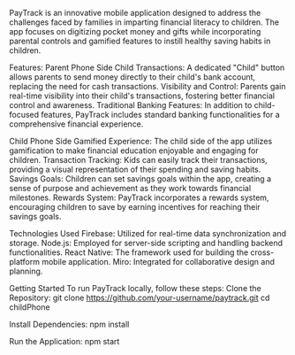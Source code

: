 PayTrack is an innovative mobile application designed to address the challenges faced by families in imparting financial literacy to children. The app focuses on digitizing pocket money and gifts while incorporating parental controls and gamified features to instill healthy saving habits in children.

Features:
Parent Phone Side
Child Transactions: A dedicated "Child" button allows parents to send money directly to their child's bank account, replacing the need for cash transactions.
Visibility and Control: Parents gain real-time visibility into their child's transactions, fostering better financial control and awareness.
Traditional Banking Features: In addition to child-focused features, PayTrack includes standard banking functionalities for a comprehensive financial experience.

Child Phone Side
Gamified Experience: The child side of the app utilizes gamification to make financial education enjoyable and engaging for children.
Transaction Tracking: Kids can easily track their transactions, providing a visual representation of their spending and saving habits.
Savings Goals: Children can set savings goals within the app, creating a sense of purpose and achievement as they work towards financial milestones.
Rewards System: PayTrack incorporates a rewards system, encouraging children to save by earning incentives for reaching their savings goals.

Technologies Used
Firebase: Utilized for real-time data synchronization and storage.
Node.js: Employed for server-side scripting and handling backend functionalities.
React Native: The framework used for building the cross-platform mobile application.
Miro: Integrated for collaborative design and planning.

Getting Started
To run PayTrack locally, follow these steps:
Clone the Repository: git clone https://github.com/your-username/paytrack.git
cd childPhone

Install Dependencies:
npm install

Run the Application:
npm start

